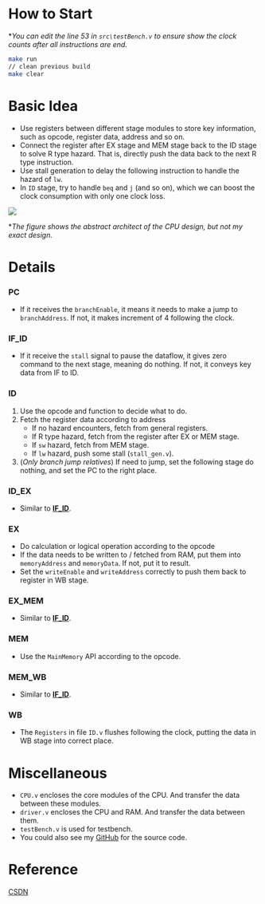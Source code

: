# How to Start

\**You can edit the line 53 in `src\testBench.v` to ensure show the clock counts after all instructions are end.*

```bash
make run
// clean previous build
make clear
```

# Basic Idea

- Use registers between different stage modules to store key information, such as opcode, register data, address and so on.
- Connect the register after EX stage and MEM stage back to the ID stage to solve R type hazard. That is, directly push the data back to the next R type instruction.
- Use stall generation to delay the following instruction to handle the hazard of `lw`.
- In `ID` stage, try to handle `beq` and `j` (and so on), which we can boost the clock consumption with only one clock loss.

![](https://www.freesion.com/images/376/83c5a2e841e27614b8987495e1bfaa30.png)

\**The figure shows the abstract architect of the CPU design, but not my exact design.*

# Details

### PC

- If it receives the `branchEnable`, it means it needs to make a jump to `branchAddress`. If not, it makes increment of 4 following the clock.

### IF_ID

- If it receive the `stall` signal to pause the dataflow, it gives zero command to the next stage, meaning do nothing. If not, it conveys key data from IF to ID.

### ID

1. Use the opcode and function to decide what to do.
2. Fetch the register data according to address
   - If no hazard encounters, fetch from general registers.
   - If R type hazard, fetch from the register after EX or MEM stage.
   - If `sw` hazard, fetch from MEM stage.
   - If `lw` hazard, push some stall (`stall_gen.v`). 
3. (*Only branch jump relatives*) If need to jump, set the following stage do nothing, and set the PC to the right place.

### ID_EX

- Similar to [**IF_ID**](###IF_ID).

### EX

- Do calculation or logical operation according to the opcode
- If the data needs to be written to / fetched from RAM, put them into `memoryAddress` and `memoryData`. If not, put it to result.
- Set the `writeEnable` and `writeAddress` correctly to push them back to register in WB stage.

### EX_MEM

- Similar to [**IF_ID**](###IF_ID).

### MEM

- Use the `MainMemory` API according to the opcode.

### MEM_WB

- Similar to [**IF_ID**](###IF_ID).

### WB

- The `Registers` in file `ID.v` flushes following the clock, putting the data in WB stage into correct place.

# Miscellaneous

- `CPU.v` encloses the core modules of the CPU. And transfer the data between these modules.
- `driver.v` encloses the CPU and RAM. And transfer the data between them.
- `testBench.v` is used for testbench.
- You could also see my [GitHub](https://github.com/arsity/Assignment_4) for the source code.

# Reference

[CSDN](https://blog.csdn.net/WXY19990803/article/details/104008650?ops_request_misc=&request_id=&biz_id=102&utm_term=verilog%E5%AE%9E%E7%8E%B05%E7%BA%A7%E6%B5%81%E6%B0%B4cpu&utm_medium=distribute.pc_search_result.none-task-blog-2~all~sobaiduweb~default-1-104008650.142^v9^control,157^v4^control&spm=1018.2226.3001.4187)